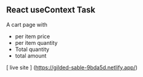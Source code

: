 ## React useContext Task

A cart page with 
- per item price 
- per item quantity
- Total quantity 
- total amount

[ live site ] (https://gilded-sable-9bda5d.netlify.app/)

